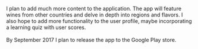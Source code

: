 I plan to add much more content to the application. The app will feature wines from other countries and delve in depth into regions and flavors. I also hope to add more functionality to the user profile, maybe incorporating a learning quiz with user scores. <br><br>
By September 2017 I plan to release the app to the Google Play store.